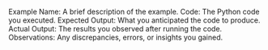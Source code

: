 Example Name: A brief description of the example.
Code: The Python code you executed.
Expected Output: What you anticipated the code to produce.
Actual Output: The results you observed after running the code.
Observations: Any discrepancies, errors, or insights you gained.
